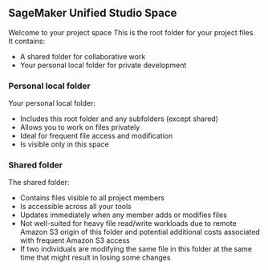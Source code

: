 ## SageMaker Unified Studio Space

Welcome to your project space
This is the root folder for your project files. It contains:
- A shared folder for collaborative work
- Your personal local folder for private development

### Personal local folder
Your personal local folder:
- Includes this root folder and any subfolders (except shared)
- Allows you to work on files privately
- Ideal for frequent file access and modification
- Is visible only in this space

### Shared folder
The shared folder:
- Contains files visible to all project members
- Is accessible across all your tools
- Updates immediately when any member adds or modifies files
- Not well-suited for heavy file read/write workloads due to remote Amazon S3 origin of this folder and potential additional costs associated with frequent Amazon S3 access
- If two individuals are modifying the same file in this folder at the same time that might result in losing some changes